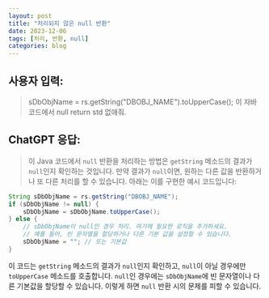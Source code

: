 ```yaml
---
layout: post
title: "처리되지 않은 null 반환"
date: 2023-12-06
tags: [처리, 반환, null]
categories: blog
---
```


## 사용자 입력:
> sDbObjName = rs.getString("DBOBJ_NAME").toUpperCase(); 이 자바코드에서 null return std 없애줘.

## ChatGPT 응답:
> 이 Java 코드에서 `null` 반환을 처리하는 방법은 `getString` 메소드의 결과가 `null`인지 확인하는 것입니다. 만약 결과가 `null`이면, 원하는 다른 값을 반환하거나 또 다른 처리를 할 수 있습니다. 아래는 이를 구현한 예시 코드입니다:

```java
String sDbObjName = rs.getString("DBOBJ_NAME");
if (sDbObjName != null) {
    sDbObjName = sDbObjName.toUpperCase();
} else {
    // sDbObjName이 null인 경우 처리. 여기에 필요한 로직을 추가하세요.
    // 예를 들어, 빈 문자열을 할당하거나 다른 기본 값을 설정할 수 있습니다.
    sDbObjName = ""; // 또는 기본값
}
```

이 코드는 `getString` 메소드의 결과가 `null`인지 확인하고, `null`이 아닐 경우에만 `toUpperCase` 메소드를 호출합니다. `null`인 경우에는 `sDbObjName`에 빈 문자열이나 다른 기본값을 할당할 수 있습니다. 이렇게 하면 `null` 반환 시의 문제를 피할 수 있습니다.

